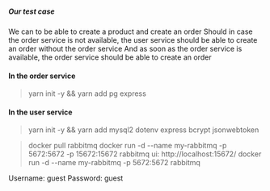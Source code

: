 ##### Our test case
We can to be able to create a product and create an order
Should in case the order service is not available, the user service should be able to create an order without the order service
And as soon as the order service is available, the order service should be able to create an order


#### In the order service
> yarn init -y && yarn add pg express

#### In the user service
> yarn init -y && yarn add mysql2 dotenv express bcrypt jsonwebtoken

> docker pull rabbitmq
> docker run -d --name my-rabbitmq -p 5672:5672 -p 15672:15672 rabbitmq
> ui: http://localhost:15672/
> docker run -d --name my-rabbitmq -p 5672:5672 rabbitmq

Username: guest
Password: guest